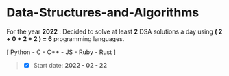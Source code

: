 # Data-Structures-and-Algorithms
For the year **2022** : Decided to solve at least **2** DSA solutions a day using **( 2 + 0 + 2 + 2 ) = 6** programming languages. 

[ Python - C - C++ - JS - Ruby - Rust ]

 > - [X] Start date: **2022 - 02 - 22**  
 
